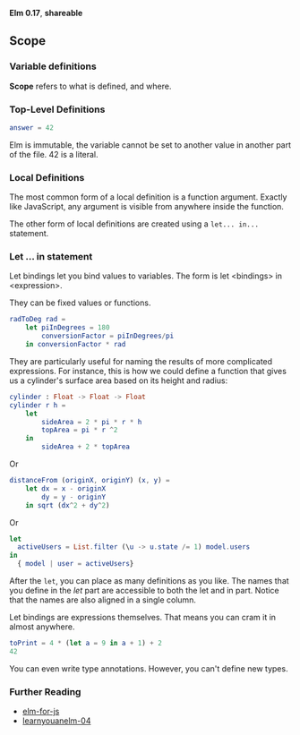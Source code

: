 **Elm 0.17**, **shareable** 

## Scope

### Variable definitions

**Scope** refers to what is defined, and where. 

### Top-Level Definitions

```elm
answer = 42
```

Elm is immutable, the variable cannot be set to another value in another part of the file. 42 is a literal. 

### Local Definitions

The most common form of a local definition is a function argument. Exactly like JavaScript, any argument is visible from anywhere inside the function.

The other form of local definitions are created using a `let... in...` statement. 

### Let ... in statement

Let bindings let you bind values to variables. The form is let \<bindings\> in \<expression\>. 

They can be fixed values or functions. 

```elm
radToDeg rad =
    let piInDegrees = 180
        conversionFactor = piInDegrees/pi
    in conversionFactor * rad
```

They are particularly useful for naming the results of more complicated expressions. For instance, this is how we could define a function that gives us a cylinder's surface area based on its height and radius:

```elm
cylinder : Float -> Float -> Float
cylinder r h =
    let
        sideArea = 2 * pi * r * h
        topArea = pi * r ^2
    in  
        sideArea + 2 * topArea
```

Or 

```elm
distanceFrom (originX, originY) (x, y) =
    let dx = x - originX
        dy = y - originY
    in sqrt (dx^2 + dy^2)
```

Or

```elm
let
  activeUsers = List.filter (\u -> u.state /= 1) model.users
in
  { model | user = activeUsers}
```

After the `let`, you can place as many definitions as you like. The names that you define in the *let* part are accessible to both the let and in part. Notice that the names are also aligned in a single column.

Let bindings are expressions themselves. That means you can cram it in almost anywhere.

```elm
toPrint = 4 * (let a = 9 in a + 1) + 2
42
```

You can even write type annotations. However, you can't define new types.

### Further Reading

* [elm-for-js](https://github.com/elm-guides/elm-for-js/blob/master/Scope.md) 
* [learnyouanelm-04](https://github.com/learnyouanelm/learnyouanelm.github.io/blob/master/pages/04-syntax-in-functions.md)


